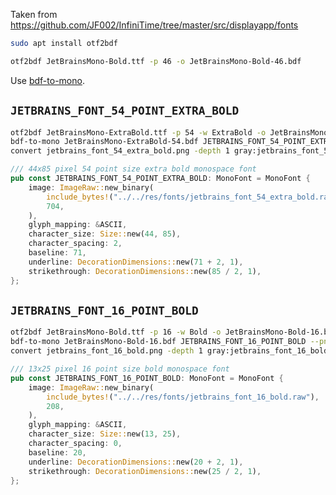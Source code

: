 Taken from https://github.com/JF002/InfiniTime/tree/master/src/displayapp/fonts

```bash
sudo apt install otf2bdf

otf2bdf JetBrainsMono-Bold.ttf -p 46 -o JetBrainsMono-Bold-46.bdf
```

Use [bdf-to-mono](https://github.com/embedded-graphics/embedded-graphics/tree/master/tools/bdf-to-mono).

## `JETBRAINS_FONT_54_POINT_EXTRA_BOLD`

```bash
otf2bdf JetBrainsMono-ExtraBold.ttf -p 54 -w ExtraBold -o JetBrainsMono-ExtraBold-54.bdf
bdf-to-mono JetBrainsMono-ExtraBold-54.bdf JETBRAINS_FONT_54_POINT_EXTRA_BOLD --png jetbrains_font_54_extra_bold.png
convert jetbrains_font_54_extra_bold.png -depth 1 gray:jetbrains_font_54_extra_bold.raw
```

```rust
/// 44x85 pixel 54 point size extra bold monospace font
pub const JETBRAINS_FONT_54_POINT_EXTRA_BOLD: MonoFont = MonoFont { 
    image: ImageRaw::new_binary(
        include_bytes!("../../res/fonts/jetbrains_font_54_extra_bold.raw"),
        704,
    ),
    glyph_mapping: &ASCII,
    character_size: Size::new(44, 85),
    character_spacing: 2,
    baseline: 71,
    underline: DecorationDimensions::new(71 + 2, 1),
    strikethrough: DecorationDimensions::new(85 / 2, 1),
};
```

## `JETBRAINS_FONT_16_POINT_BOLD`

```bash
otf2bdf JetBrainsMono-Bold.ttf -p 16 -w Bold -o JetBrainsMono-Bold-16.bdf
bdf-to-mono JetBrainsMono-Bold-16.bdf JETBRAINS_FONT_16_POINT_BOLD --png jetbrains_font_16_bold.png
convert jetbrains_font_16_bold.png -depth 1 gray:jetbrains_font_16_bold.raw
```

```rust
/// 13x25 pixel 16 point size bold monospace font
pub const JETBRAINS_FONT_16_POINT_BOLD: MonoFont = MonoFont { 
    image: ImageRaw::new_binary(
        include_bytes!("../../res/fonts/jetbrains_font_16_bold.raw"),
        208,
    ),
    glyph_mapping: &ASCII,
    character_size: Size::new(13, 25),
    character_spacing: 0,
    baseline: 20,
    underline: DecorationDimensions::new(20 + 2, 1),
    strikethrough: DecorationDimensions::new(25 / 2, 1),
};
```
